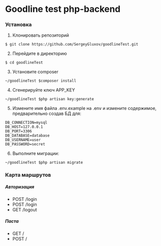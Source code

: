 # Goodline test php-backend

### Установка

1. Клонировать репозиторий
```
$ git clone https://github.com/SergeyGluxov/goodlineTest.git
```

2. Перейдите в директорию
```
$ cd goodlineTest
```

3. Установите composer
```
~/goodlineTest $composer install
```

4. Сгенерируйте ключ APP_KEY
```
~/goodlineTest $php artisan key:generate
```

5. Измените имя файла .env.example на .env и измените содержимое, предварительно создав БД для:
```
DB_CONNECTION=mysql
DB_HOST=127.0.0.1
DB_PORT=3306
DB_DATABASE=database
DB_USERNAME=user
DB_PASSWORD=secret
```

6. Выполните миграции:
```
~/goodlineTest $php artisan migrate
```

### Карта маршрутов

##### Авторизация

- POST /login
- POST /login
- GET /logout

##### Паста

- GET /
- POST /
